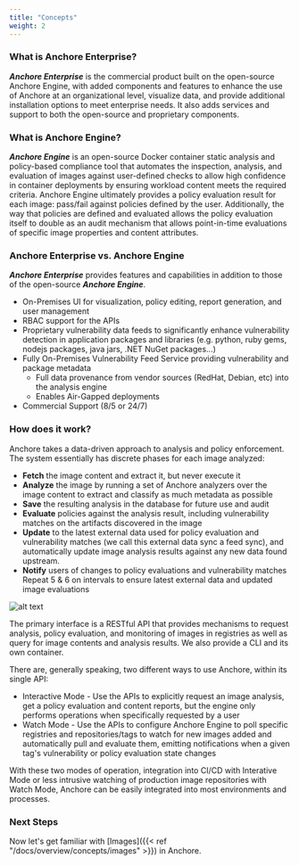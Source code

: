 ```yaml
---
title: "Concepts"
weight: 2
---
```


### What is Anchore Enterprise?

**_Anchore Enterprise_** is the commercial product built on the open-source Anchore Engine, with added components and features to enhance the use of Anchore at an organizational level, visualize data, and provide additional installation options to meet enterprise needs. It also adds services and support to both the open-source and proprietary components.

### What is Anchore Engine?

**_Anchore Engine_** is an open-source Docker container static analysis and policy-based compliance tool that automates the inspection, analysis, and evaluation of images against user-defined checks to allow high confidence in container deployments by ensuring workload content meets the required criteria. Anchore Engine ultimately provides a policy evaluation result for each image: pass/fail against policies defined by the user. Additionally, the way that policies are defined and evaluated allows the policy evaluation itself to double as an audit mechanism that allows point-in-time evaluations of specific image properties and content attributes.

### Anchore Enterprise vs. Anchore Engine

**_Anchore Enterprise_** provides features and capabilities in addition to those of the open-source **_Anchore Engine_**.

- On-Premises UI for visualization, policy editing, report generation, and user management
- RBAC support for the APIs
- Proprietary vulnerability data feeds to significantly enhance vulnerability detection in application packages and libraries (e.g. python, ruby gems, nodejs packages, java jars, .NET NuGet packages...)
- Fully On-Premises Vulnerability Feed Service providing vulnerability and package metadata
    - Full data provenance from vendor sources (RedHat, Debian, etc) into the analysis engine
    - Enables Air-Gapped deployments
- Commercial Support (8/5 or 24/7)

### How does it work?

Anchore takes a data-driven approach to analysis and policy enforcement. The system essentially has discrete phases for each image analyzed:

- **Fetch** the image content and extract it, but never execute it
- **Analyze** the image by running a set of Anchore analyzers over the image content to extract and classify as much metadata as possible
- **Save** the resulting analysis in the database for future use and audit
- **Evaluate** policies against the analysis result, including vulnerability matches on the artifacts discovered in the image
- **Update** to the latest external data used for policy evaluation and vulnerability matches (we call this external data sync a feed sync), and automatically update image analysis results against any new data found upstream.
- **Notify** users of changes to policy evaluations and vulnerability matches
Repeat 5 & 6 on intervals to ensure latest external data and updated image evaluations

![alt text](HowItWorks.png)

The primary interface is a RESTful API that provides mechanisms to request analysis, policy evaluation, and monitoring of images in registries as well as query for image contents and analysis results. We also provide a CLI and its own container.

There are, generally speaking, two different ways to use Anchore, within its single API:

- Interactive Mode - Use the APIs to explicitly request an image analysis, get a policy evaluation and content reports, but the engine only performs operations when specifically requested by a user
- Watch Mode - Use the APIs to configure Anchore Engine to poll specific registries and repositories/tags to watch for new images added and automatically pull and evaluate them, emitting notifications when a given tag's vulnerability or policy evaluation state changes

With these two modes of operation, integration into CI/CD with Interative Mode or less intrusive watching of production image repositories with Watch Mode, Anchore can be easily integrated into most environments and processes.

### Next Steps

Now let's get familiar with [Images]({{< ref "/docs/overview/concepts/images" >}}) in Anchore.
